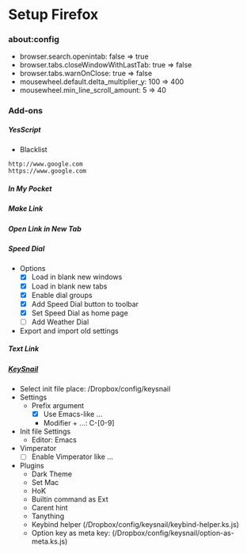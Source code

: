 Setup Firefox
====

### about:config

- browser.search.openintab: false => true
- browser.tabs.closeWindowWithLastTab: true => false
- browser.tabs.warnOnClose: true => false
- mousewheel.default.delta_multiplier_y: 100 => 400
- mousewheel.min_line_scroll_amount: 5 => 40

### Add-ons

##### YesScript

- Blacklist

```
http://www.google.com
https://www.google.com
```

##### In My Pocket
##### Make Link
##### Open Link in New Tab
##### Speed Dial

- Options
  - [x] Load in blank new windows
  - [x] Load in blank new tabs
  - [x] Enable dial groups
  - [x] Add Speed Dial button to toolbar
  - [x] Set Speed Dial as home page
  - [ ] Add Weather Dial
- Export and import old settings

##### Text Link
##### [KeySnail](https://github.com/mooz/keysnail/wiki)

- Select init file place: /Dropbox/config/keysnail
- Settings
  - Prefix argument
    - [x] Use Emacs-like ...
    - Modifier + ...: C-[0-9]
- Init file Settings
  - Editor: Emacs
- Vimperator
  - [ ] Enable Vimperator like ...
- Plugins
  - Dark Theme  
  - Set Mac
  - HoK
  - Builtin command as Ext
  - Carent hint
  - Tanything
  - Keybind helper (/Dropbox/config/keysnail/keybind-helper.ks.js)
  - Option key as meta key: (/Dropbox/config/keysnail/option-as-meta.ks.js)

